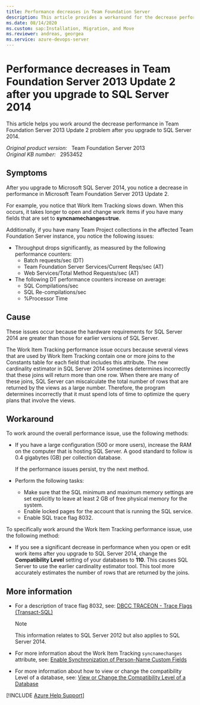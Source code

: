 ```yaml
---
title: Performance decreases in Team Foundation Server
description: This article provides a workaround for the decrease performance in Team Foundation Server 2013 Update 2 problem after you upgrade to SQL Server 2014. This issue affects Work Item Tracking and also affects throughput and other processes if you have a large number of project collections.
ms.date: 08/14/2020
ms.custom: sap:Installation, Migration, and Move
ms.reviewer: andreas, georgea
ms.service: azure-devops-server
---
```

# Performance decreases in Team Foundation Server 2013 Update 2 after you upgrade to SQL Server 2014

This article helps you work around the decrease performance in Team Foundation Server 2013 Update 2 problem after you upgrade to SQL Server 2014.

_Original product version:_ &nbsp; Team Foundation Server 2013  
_Original KB number:_ &nbsp; 2953452

## Symptoms

After you upgrade to Microsoft SQL Server 2014, you notice a decrease in performance in Microsoft Team Foundation Server 2013 Update 2.

For example, you notice that Work Item Tracking slows down. When this occurs, it takes longer to open and change work items if you have many fields that are set to **syncnamechanges=true**.

Additionally, if you have many Team Project collections in the affected Team Foundation Server instance, you notice the following issues:

- Throughput drops significantly, as measured by the following performance counters:
  - Batch requests/sec (DT)
  - Team Foundation Server Services/Current Reqs/sec (AT)
  - Web Services/Total Method Requests/sec (AT)
- The following DT performance counters increase on average:
  - SQL Compilations/sec
  - SQL Re-compilations/sec
  - %Processor Time

## Cause

These issues occur because the hardware requirements for SQL Server 2014 are greater than those for earlier versions of SQL Server.

The Work Item Tracking performance issue occurs because several views that are used by Work Item Tracking contain one or more joins to the Constants table for each field that includes this attribute. The new cardinality estimator in SQL Server 2014 sometimes determines incorrectly that these joins will return more than one row. When there are many of these joins, SQL Server can miscalculate the total number of rows that are returned by the views as a large number. Therefore, the program determines incorrectly that it must spend lots of time to optimize the query plans that involve the views.

## Workaround

To work around the overall performance issue, use the following methods:

- If you have a large configuration (500 or more users), increase the RAM on the computer that is hosting SQL Server. A good standard to follow is 0.4 gigabytes (GB) per collection database.

    If the performance issues persist, try the next method.

- Perform the following tasks:
  - Make sure that the SQL minimum and maximum memory settings are set explicitly to leave at least 2 GB of free physical memory for the system.
  - Enable locked pages for the account that is running the SQL service.
  - Enable SQL trace flag 8032.
  
To specifically work around the Work Item Tracking performance issue, use the following method:

- If you see a significant decrease in performance when you open or edit work items after you upgrade to SQL Server 2014, change the **Compatibility Level** setting of your databases to **110**. This causes SQL Server to use the earlier cardinality estimator tool. This tool more accurately estimates the number of rows that are returned by the joins.

## More information

- For a description of trace flag 8032, see: [DBCC TRACEON - Trace Flags (Transact-SQL)](https://technet.microsoft.com/library/ms188396.aspx)

    > [!NOTE]
    > This information relates to SQL Server 2012 but also applies to SQL Server 2014.

- For more information about the Work Item Tracking `syncnamechanges` attribute, see:
[Enable Synchronization of Person-Name Custom Fields](/previous-versions/visualstudio/visual-studio-2010/dd286562(v=vs.100))

- For more information about how to view or change the compatibility Level of a database, see:
[View or Change the Compatibility Level of a Database](/sql/relational-databases/databases/view-or-change-the-compatibility-level-of-a-database)

[!INCLUDE [Azure Help Support](../../includes/azure-help-support.md)]
